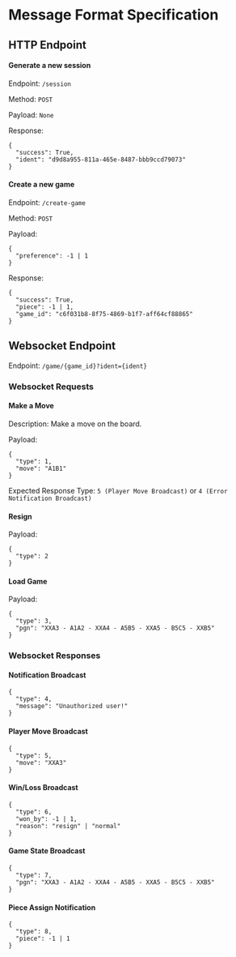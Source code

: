 # Message Format Specification

## HTTP Endpoint
#### Generate a new session
Endpoint: `/session`

Method: `POST`

Payload: `None`

Response:
```
{
  "success": True,
  "ident": "d9d8a955-811a-465e-8487-bbb9ccd79073"
}
```

#### Create a new game
Endpoint: `/create-game`

Method: `POST`

Payload:
```
{
  "preference": -1 | 1
}
```

Response:
```
{
  "success": True,
  "piece": -1 | 1,
  "game_id": "c6f031b8-8f75-4869-b1f7-aff64cf88865"
}
```

## Websocket Endpoint
Endpoint: `/game/{game_id}?ident={ident}`

### Websocket Requests
#### Make a Move
Description: Make a move on the board.

Payload:
```
{
  "type": 1,
  "move": "A1B1"
}
```

Expected Response Type: `5 (Player Move Broadcast)` or `4 (Error Notification Broadcast)`

#### Resign
Payload:
```
{
  "type": 2
}
```

#### Load Game
Payload:
```
{
  "type": 3,
  "pgn": "XXA3 - A1A2 - XXA4 - A5B5 - XXA5 - B5C5 - XXB5"
}
```

### Websocket Responses
#### Notification Broadcast
```
{
  "type": 4,
  "message": "Unauthorized user!"
}
```

#### Player Move Broadcast
```
{
  "type": 5,
  "move": "XXA3"
}
```

#### Win/Loss Broadcast
```
{
  "type": 6,
  "won_by": -1 | 1,
  "reason": "resign" | "normal"
}
```

#### Game State Broadcast
```
{
  "type": 7,
  "pgn": "XXA3 - A1A2 - XXA4 - A5B5 - XXA5 - B5C5 - XXB5"
}
```

#### Piece Assign Notification
```
{
  "type": 8,
  "piece": -1 | 1
}
```

